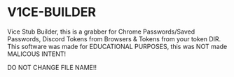 # V1CE-BUILDER
Vice Stub Builder, this is a grabber for Chrome Passwords/Saved Passwords, Discord Tokens from Browsers &amp; Tokens from your token DIR. This software was made for EDUCATIONAL PURPOSES, this was NOT made MALICOUS INTENT!

DO NOT CHANGE FILE NAME!!
